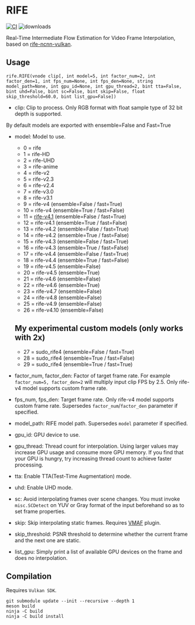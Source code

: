 # RIFE

[![CI](https://github.com/HomeOfVapourSynthEvolution/VapourSynth-RIFE-ncnn-Vulkan/actions/workflows/CI.yml/badge.svg)](https://github.com/HomeOfVapourSynthEvolution/VapourSynth-RIFE-ncnn-Vulkan/actions/workflows/CI.yml)
![downloads](https://img.shields.io/github/downloads/HomeOfVapourSynthEvolution/VapourSynth-RIFE-ncnn-Vulkan/total.svg)

Real-Time Intermediate Flow Estimation for Video Frame Interpolation, based on [rife-ncnn-vulkan](https://github.com/nihui/rife-ncnn-vulkan).


## Usage
    rife.RIFE(vnode clip[, int model=5, int factor_num=2, int factor_den=1, int fps_num=None, int fps_den=None, string model_path=None, int gpu_id=None, int gpu_thread=2, bint tta=False, bint uhd=False, bint sc=False, bint skip=False, float skip_threshold=60.0, bint list_gpu=False])

- clip: Clip to process. Only RGB format with float sample type of 32 bit depth is supported.

By default models are exported with ensemble=False and Fast=True

- model: Model to use.
  - 0 = rife
  - 1 = rife-HD
  - 2 = rife-UHD
  - 3 = rife-anime
  - 4 = rife-v2
  - 5 = rife-v2.3
  - 6 = rife-v2.4
  - 7 = rife-v3.0
  - 8 = rife-v3.1
  - 9 = rife-v4 (ensemble=False / fast=True)
  - 10 = rife-v4 (ensemble=True / fast=False)
  - 11 = [rife-v4.1](https://github.com/mirrorsysu/rife-ncnn-vulkan/tree/model_4_1) (ensemble=False / fast=True)
  - 12 = rife-v4.1 (ensemble=True / fast=False)
  - 13 = rife-v4.2 (ensemble=False / fast=True)
  - 14 = rife-v4.2 (ensemble=True / fast=False)
  - 15 = rife-v4.3 (ensemble=False / fast=True)
  - 16 = rife-v4.3 (ensemble=True / fast=False)
  - 17 = rife-v4.4 (ensemble=False / fast=True)
  - 18 = rife-v4.4 (ensemble=True / fast=False)
  - 19 = rife-v4.5 (ensemble=False)
  - 20 = rife-v4.5 (ensemble=True)
  - 21 = rife-v4.6 (ensemble=False)
  - 22 = rife-v4.6 (ensemble=True)
  - 23 = rife-v4.7 (ensemble=False)
  - 24 = rife-v4.8 (ensemble=False)
  - 25 = rife-v4.9 (ensemble=False)
  - 26 = rife-v4.10 (ensemble=False)

  ## My experimental custom models (only works with 2x)

  - 27 = sudo_rife4 (ensemble=False / fast=True)
  - 28 = sudo_rife4 (ensemble=True / fast=False)
  - 29 = sudo_rife4 (ensemble=True / fast=True)

- factor_num, factor_den: Factor of target frame rate. For example `factor_num=5, factor_den=2` will multiply input clip FPS by 2.5. Only rife-v4 model supports custom frame rate.

- fps_num, fps_den: Target frame rate. Only rife-v4 model supports custom frame rate. Supersedes `factor_num`/`factor_den` parameter if specified.

- model_path: RIFE model path. Supersedes `model` parameter if specified.

- gpu_id: GPU device to use.

- gpu_thread: Thread count for interpolation. Using larger values may increase GPU usage and consume more GPU memory. If you find that your GPU is hungry, try increasing thread count to achieve faster processing.

- tta: Enable TTA(Test-Time Augmentation) mode.

- uhd: Enable UHD mode.

- sc: Avoid interpolating frames over scene changes. You must invoke `misc.SCDetect` on YUV or Gray format of the input beforehand so as to set frame properties.

- skip: Skip interpolating static frames. Requires [VMAF](https://github.com/HomeOfVapourSynthEvolution/VapourSynth-VMAF) plugin.

- skip_threshold: PSNR threshold to determine whether the current frame and the next one are static.

- list_gpu: Simply print a list of available GPU devices on the frame and does no interpolation.

## Compilation

Requires `Vulkan SDK`.

```
git submodule update --init --recursive --depth 1
meson build
ninja -C build
ninja -C build install
```
